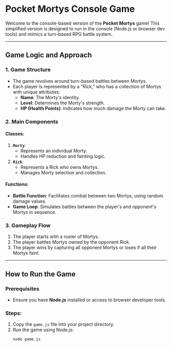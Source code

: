 # Pocket Mortys Console Game

Welcome to the console-based version of the **Pocket Mortys** game! This simplified version is designed to run in the console (Node.js or browser dev tools) and mimics a turn-based RPG battle system.

---

## Game Logic and Approach

### 1. **Game Structure**
- The game revolves around turn-based battles between Mortys.
- Each player is represented by a "Rick," who has a collection of Mortys with unique attributes:
  - **Name**: The Morty's identity.
  - **Level**: Determines the Morty's strength.
  - **HP (Health Points)**: Indicates how much damage the Morty can take.

### 2. **Main Components**
#### Classes:
1. **`Morty`**:
   - Represents an individual Morty.
   - Handles HP reduction and fainting logic.
2. **`Rick`**:
   - Represents a Rick who owns Mortys.
   - Manages Morty selection and collection.

#### Functions:
- **Battle Function**: Facilitates combat between two Mortys, using random damage values.
- **Game Loop**: Simulates battles between the player's and opponent's Mortys in sequence.

### 3. **Gameplay Flow**
1. The player starts with a roster of Mortys.
2. The player battles Mortys owned by the opponent Rick.
3. The player wins by capturing all opponent Mortys or loses if all their Mortys faint.

---

## How to Run the Game

### Prerequisites
- Ensure you have **Node.js** installed or access to browser developer tools.

### Steps:
1. Copy the `game.js` file into your project directory.
2. Run the game using Node.js:
   ```bash
   node game.js
